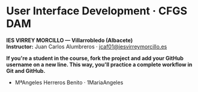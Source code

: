 # User Interface Development · CFGS DAM  
**IES VIRREY MORCILLO — Villarrobledo (Albacete)**  
**Instructor:** Juan Carlos Alumbreros · jcaf01@iesvirreymorcillo.es

**If you're a student in the course, fork the project and add your GitHub username on a new line.
This way, you'll practice a complete workflow in Git and GitHub.**
- MªAngeles Herreros Benito · 1MariaAngeles